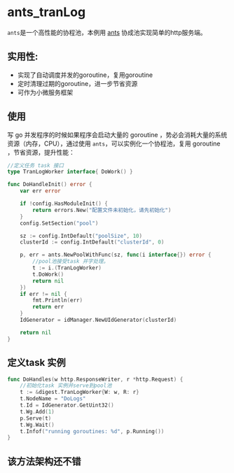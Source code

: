 # ants_tranLog
`ants`是一个高性能的协程池，本例用 [ants](https://github.com/panjf2000/ants) 协成池实现简单的http服务端。

## 实用性:
- 实现了自动调度并发的goroutine，复用goroutine
- 定时清理过期的goroutine，进一步节省资源
- 可作为小微服务框架
## 使用
写 go 并发程序的时候如果程序会启动大量的 goroutine ，势必会消耗大量的系统资源（内存，CPU），通过使用 `ants`，可以实例化一个协程池，复用 goroutine ，节省资源，提升性能：

``` go
//定义任务 task 接口
type TranLogWorker interface{ DoWork() }

func DoHandleInit() error {
	var err error

	if !config.HasModuleInit() {
		return errors.New("配置文件未初始化，请先初始化")
	}
	config.SetSection("pool")

	sz := config.IntDefault("poolSize", 10)
	clusterId := config.IntDefault("clusterId", 0)

	p, err = ants.NewPoolWithFunc(sz, func(i interface{}) error {
		//pool池接受task 并字处理。
		t := i.(TranLogWorker)
		t.DoWork()
		return nil
	})
	if err != nil {
		fmt.Println(err)
		return err
	} 
	IdGenerator = idManager.NewUIdGenerator(clusterId)

	return nil
}

```
## 定义task 实例
``` go
func DoHandles(w http.ResponseWriter, r *http.Request) {
	//初始化task 实例并serve到pool池
	t := &digest.TranLogWorker{W: w, R: r}
	t.NodeName = "DoLogs"
	t.Id = IdGenerator.GetUint32()
	t.Wg.Add(1)
	p.Serve(t)
	t.Wg.Wait()
	t.Infof("running goroutines: %d", p.Running())
}
```

## 该方法架构还不错
